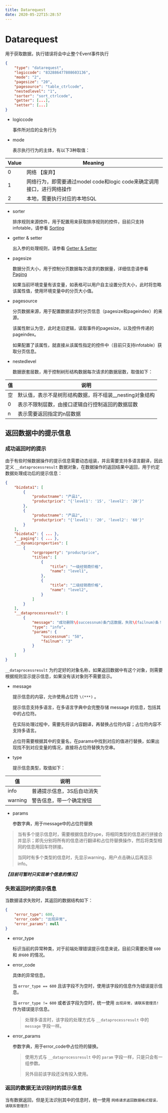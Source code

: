 ```yaml
---
title: Datarequest
date: 2020-05-22T15:28:57
---
```


# Datarequest

用于获取数据，执行错误将会中止整个Event事件执行

```json
{
    "type": "datarequest",
    "logiccode": "832886477808603136",
    "mode": "2",
    "pagesize": "20",
    "pagesource": "table_ctrlcode",
    "nestedlevel": "1",
    "sorter": "sort_ctrlcode",
    "getter": [...],
    "setter": [...]
}
```

* logiccode

  事件所对应的业务行为

* mode

  表示执行行为的主体，有以下3种取值：

|Value|Meaning|
|---|---|
|0|网络 【废弃】|
|1|网络行为，即需要通过model code和logic code来确定调用接口，进行网络操作|
|2|本地，需要执行对应的本地SQL|

* sorter

  排序规则来源控件，用于配置用来获取排序规则的控件，目前只支持infotable，请参看 [Sorting](Sorting.md)

* getter & setter

  出入参的处理规则，请参看 [Getter & Setter](GetterSetter.md)

* pagesize

  数据分页大小，用于控制分页数据每次请求的数据量，详细信息请参看 [Paging](Paging.md)

  如果当前环境变量有该变量，如表格可以用户自主设置分页大小，此时将忽略该属性值，使用环境变量中的分页大小值。

* pagesource

  分页数据来源，用于配置数据请求时分页信息（pagesize和pageindex）的来源。

  该属性默认为空，此时走旧逻辑，读取事件的pagesize，以及控件传递的pageindex。

  如果配置了该属性，就直接从该属性指定的控件中（目前只支持infotable）获取分页信息。

* nestedlevel

  数据嵌套层数，用于控制树形结构数据每次请求的数据层数，取值如下：

|值|说明|
|---|---|
|空|默认值，表示不是树形结构数据，将不组装\_\_nesting对象结构|
|0|表示不限制层数，由接口逻辑自行控制返回的数据层数|
|n|表示需要返回指定的n层数据|

## 返回数据中的提示信息

### 成功返回时的提示

由于有些时候数据操作的提示信息需要动态组装，并且需要支持多语言翻译，因此定义 `__dataprocessresult` 数据对象，在数据操作的返回结果中返回，用于约定数据处理成功后的提示信息：

```json
{
    "bizdata1": [
        {
            "productname": "产品1",
            "productprice": "{'level1': '15', 'level2': '20'}"
        },
        {
            "productname": "产品2",
            "productprice": "{'level1': '20', 'level2': '60'}"
        }
    ],
    "bizdata2": { ... },
    "__paging": { ... },
    "__dynamicproperties": [
        {
            "orgproperty": "productprice",
            "titles": [
                {
                    "title": "一级经销商价格",
                    "name": "level1",
                },
                {
                    "title": "二级经销商价格",
                    "name": "level2",
                }
            ]
        }    
    ],
    "__dataprocessresult": [
        {
            "message": "成功删除\(successnum)条门店数据，失败\(failnum)条！",
            "type": "info",
            "params": {
                "successnum": "58",
                "failnum": "3"
            }
        }
    ]
}
```

`__dataprocessresult` 为约定好的对象名称，如果返回数据中有这个对象，则需要根据规则显示提示信息，如果没有该对象则不需要显示。

* message

  提示信息的内容，允许使用占位符 `\(***)` 。

  提示信息支持多语言，在多语言字典中会完整存储 message 的信息，包括其中的占位符。

  在实际处理过程中，需要先将该内容翻译，再替换占位符内容；占位符内容不支持多语言。

  占位符需要根据其中的变量名，在params中找到对应的值进行替换，如果出现找不到对应变量的情况，直接将占位符替换为空串。

* type

  提示信息类型，取值如下：

|值|说明|
|---|---|
|info|普通提示信息，3S后自动消失|
|warning|警告信息，带一个确定按钮|

* params

  参数字典，用于message中的占位符替换

> 当有多个提示信息时，需要根据信息的type，将相同类型的信息进行拼接合并显示；即先分别将所有的信息进行翻译和占位符替换操作，然后将类型相同的信息用回车符拼接。
>
> 当同时有多个类型的信息时，先显示warning，用户点击确认后再显示info。

***【目前可暂时只实现单个信息的情况】***

### 失败返回时的提示信息

当数据请求失败时，其返回的数据结构如下：

```json
{
    "error_type": 600,
    "error_code": "出现异常",
    "error_params": null
}
```

* error\_type

  标识当前的异常种类，对于前端处理错误提示信息来说，目前只需要处理 `600` 和 `非600` 的情况。

* error\_code

  具体的异常信息。

  当 `error_type == 600` 且该字段不为空时，使用该字段的信息作为错误提示信息。

  当 `error_type != 600` 或者该字段为空时，统一使用 `出现异常，请联系管理员!` 作为错误提示信息。

  > 处理多语言时，该字段的处理方式与 `__dataprocessresult` 中的 `message` 字段一样。

* error\_params

  参数字典，用于error\_code中占位符的替换。

  > 使用方式与 `__dataprocessresult` 中的 `param` 字段一样，只是只会有一组参数。
  >
  > 另外目前该字段还没有投入使用。

### 返回的数据无法识别时的提示信息

当有数据返回，但是无法识别其中的信息时，统一使用 `网络请求返回数据格式错误，请联系管理员!`